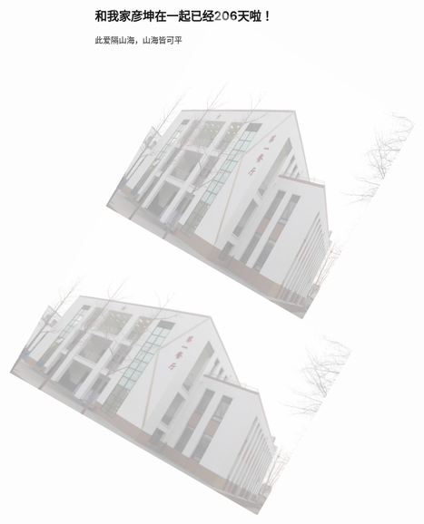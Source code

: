<!DOCTYPE html>
<html lang="en">
<head>
    <meta charset="UTF-8">
    <title>玩</title>
  
  <style>
     img
{
opacity:0.4;
filter:alpha(opacity=40); 
}
img:hover
{
opacity:1.0;
filter:alpha(opacity=100); 
} 
  
  
div
{
transform:matrix(0.866,0.5,-0.5,0.866,0,0);
-ms-transform:matrix(0.866,0.5,-0.5,0.866,0,0); /* IE 9 */
-moz-transform:matrix(0.866,0.5,-0.5,0.866,0,0); /* Firefox */
-webkit-transform:matrix(0.866,0.5,-0.5,0.866,0,0); /* Safari and Chrome */
-o-transform:matrix(0.866,0.5,-0.5,0.866,0,0); /* Opera */
}
</style>

</head>
<body>
<h2>和我家彦坤在一起已经206天啦！</h2>
<p>此爱隔山海，山海皆可平</p>
  
  

<div>
  <img src="2.jpg" width="400" height="400"/>
<img src="/2.jpg/" /></div>
  
</body>
</html>
